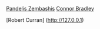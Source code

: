 [Pandelis Zembashis](http://twitter.com/pandelisz)
[Connor Bradley](http://www.google.com)

[Robert Curran] (http://127.0.0.1)
